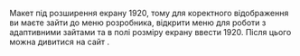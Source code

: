 Макет під розширення екрану 1920, тому для коректного відображення ви маєте зайти до меню розробника, відкрити меню для роботи з адаптивними зайтами та в полі розміру екрану ввести 1920. Після цього можна дивитися на сайт .
